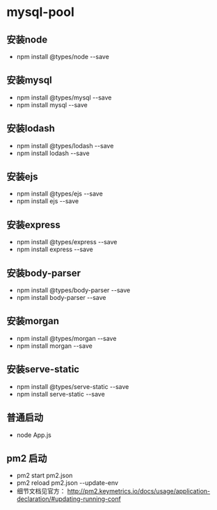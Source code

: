 # mysql-pool

## 安装node
- npm install @types/node --save

## 安装mysql
- npm install @types/mysql --save
- npm install mysql --save

## 安装lodash
- npm install @types/lodash --save
- npm install lodash --save

## 安装ejs
- npm install @types/ejs --save
- npm install ejs --save

## 安装express
- npm install @types/express --save
- npm install express --save

## 安装body-parser
- npm install @types/body-parser --save
- npm install body-parser --save

## 安装morgan
- npm install @types/morgan --save
- npm install morgan --save


## 安装serve-static
- npm install @types/serve-static --save
- npm install serve-static --save

## 普通启动
- node App.js

## pm2  启动
- pm2 start pm2.json
- pm2 reload pm2.json   --update-env
- 细节文档见官方： http://pm2.keymetrics.io/docs/usage/application-declaration/#updating-running-conf
